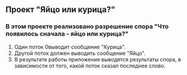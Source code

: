 ## Проект "Яйцо или курица?" ##

### В этом проекте реализовано разрешение спора "Что появилось сначала - яйцо или курица?" ###
<ol>
<li> Один поток 0выводит сообщение "Курица".</li>
<li> Другой поток должен выводить сообщение "Яйцо".</li>
<li> В результате работы приложения выводятся результаты спора, в зависимости от того, какой поток сказал последнее слово.</li>
</ol>
